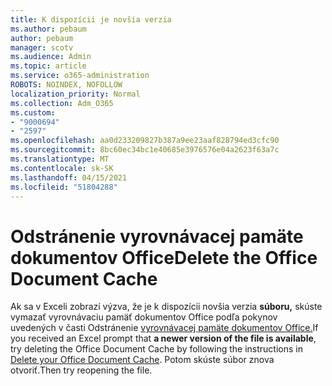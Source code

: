 ```yaml
---
title: K dispozícii je novšia verzia
ms.author: pebaum
author: pebaum
manager: scotv
ms.audience: Admin
ms.topic: article
ms.service: o365-administration
ROBOTS: NOINDEX, NOFOLLOW
localization_priority: Normal
ms.collection: Adm_O365
ms.custom:
- "9000694"
- "2597"
ms.openlocfilehash: aa0d233209827b387a9ee23aaf828794ed3cfc90
ms.sourcegitcommit: 8bc60ec34bc1e40685e3976576e04a2623f63a7c
ms.translationtype: MT
ms.contentlocale: sk-SK
ms.lasthandoff: 04/15/2021
ms.locfileid: "51804288"
---
```

# <a name="delete-the-office-document-cache"></a><span data-ttu-id="13630-102">Odstránenie vyrovnávacej pamäte dokumentov Office</span><span class="sxs-lookup"><span data-stu-id="13630-102">Delete the Office Document Cache</span></span>

<span data-ttu-id="13630-103">Ak sa v Exceli zobrazí výzva, že je k dispozícii novšia verzia **súboru,** skúste vymazať vyrovnávaciu pamäť dokumentov Office podľa pokynov uvedených v časti Odstránenie [vyrovnávacej pamäte dokumentov Office.](https://support.office.com/article/b1d3765e-d71b-4bb8-99ca-acd22c42995d)</span><span class="sxs-lookup"><span data-stu-id="13630-103">If you received an Excel prompt that **a newer version of the file is available**, try deleting the Office Document Cache by following the instructions in [Delete your Office Document Cache](https://support.office.com/article/b1d3765e-d71b-4bb8-99ca-acd22c42995d).</span></span> <span data-ttu-id="13630-104">Potom skúste súbor znova otvoriť.</span><span class="sxs-lookup"><span data-stu-id="13630-104">Then try reopening the file.</span></span>
